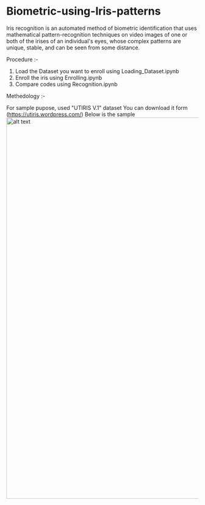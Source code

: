 # Biometric-using-Iris-patterns
Iris recognition is an automated method of biometric identification that uses mathematical pattern-recognition techniques on video images of one or both of the irises of an individual's eyes, whose complex patterns are unique, stable, and can be seen from some distance.

Procedure :-
1. Load the Dataset you want to enroll using Loading_Dataset.ipynb
2. Enroll the iris using Enrolling.ipynb
3. Compare codes using Recognition.ipynb

Methedology :-

For sample pupose, used "UTIRIS V.1" dataset
You can download it form (https://utiris.wordpress.com/)
Below is the sample
<img src="https://github.com/gearhead0909/Biometric-using-Iris-patterns/blob/master/Results/image.jpg" alt="alt text" width="1000" height="1000">
